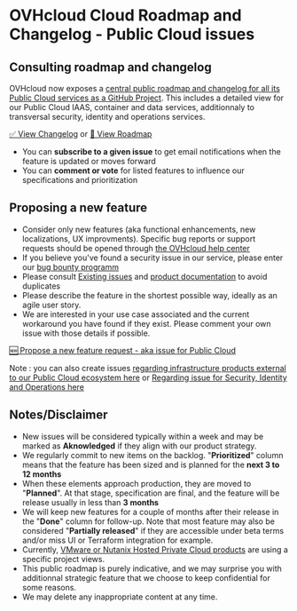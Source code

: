 # OVHcloud Cloud Roadmap and Changelog - Public Cloud issues

## Consulting roadmap and changelog
OVHcloud now exposes a [central public roadmap and changelog for all its Public Cloud services as a GitHub Project](https://github.com/orgs/ovh/projects/16).
This includes a detailed view for our Public Cloud IAAS, container and data services, additionnaly to transversal security, identity and operations services.

[ ✅ View Changelog](https://github.com/orgs/ovh/projects/16/views/6) or [ 📅 View Roadmap](https://github.com/orgs/ovh/projects/16/views/1)

- You can **subscribe to a given issue** to get email notifications when the feature is updated or moves forward
- You can **comment or vote** for listed features to influence our specifications and prioritization

## Proposing a new feature
- Consider only new features (aka functional enhancements, new localizations, UX improvments). Specific bug reports or support requests should be opened through  [the OVHcloud help center](https://help.ovhcloud.com/en-ie/ "the OVHcloud help center")
- If you believe you've found a security issue in our service, please enter our [bug bounty programm ](https://yeswehack.com/programs/ovh#rules "bug bounty programm ")
- Please consult [Existing issues](https://github.com/ovh/public-cloud-roadmap/issues "Existing issues") and [product documentation](https://help.ovhcloud.com/csm/en-gb-documentation?id=kb_home "product documentation") to avoid duplicates
- Please describe the feature in the shortest possible way, ideally as an agile user story.
- We are interested in your use case associated and the current workaround you have found if they exist. Please comment your own issue with those details if possible.

[ 🆕 Propose a new feature request - aka issue for Public Cloud](https://github.com/ovh/public-cloud-roadmap/issues/new?assignees=&labels=&projects=&template=feature_request.md&title=)

Note : you can also create issues [regarding infrastructure products external to our Public Cloud ecosystem here](https://github.com/ovh/infrastructure-roadmap/issues/new) or [Regarding issue for Security, Identity and Operations here ](https://github.com/ovh/management-security-operations-roadmap/issues/new)

## Notes/Disclaimer
- New issues will be considered typically within a week and may be marked as **Aknowledged** if they align with our product strategy.
- We regularly commit to new items on the backlog. "**Prioritized**" column means that the feature has been sized and is planned for the **next 3 to 12 months**
- When these elements approach production, they are moved to "**Planned**". At that stage, specification are final, and the feature will be release usually in less than **3 months**
- We will keep new features for a couple of months after their release in the "**Done**" column for follow-up. Note that most feature may also be considered "**Partially released**" if they are accessible under beta terms and/or miss UI or Terraform integration for example.
- Currently, [VMware or Nutanix Hosted Private Cloud products](https://github.com/ovh/private-cloud-provider/projects?type=classic) are using a specific project views.
- This public roadmap is purely indicative, and we may surprise you with additionnal strategic feature that we choose to keep confidential for some reasons.
- We may delete any inappropriate content at any time.

